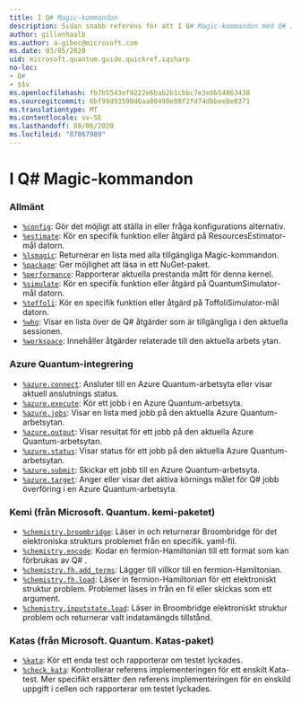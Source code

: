 ```yaml
---
title: I Q# Magic-kommandon
description: Sidan snabb referens för att I Q# Magic-kommandon med Q# Jupyter-anteckningsböcker
author: gillenhaalb
ms.author: a-gibec@microsoft.com
ms.date: 03/05/2020
uid: microsoft.quantum.guide.quickref.iqsharp
no-loc:
- Q#
- $$v
ms.openlocfilehash: fb7b5543ef9222e6bab2b1cbbc7e3ebb54863438
ms.sourcegitcommit: 6bf99d93590d6aa80490e88f2fd74dbbee8e0371
ms.translationtype: MT
ms.contentlocale: sv-SE
ms.lasthandoff: 08/06/2020
ms.locfileid: "87867989"
---
```

# <a name="ino-locq-magic-commands"></a>I Q# Magic-kommandon

### <a name="general"></a>Allmänt

- [`%config`](xref:microsoft.quantum.iqsharp.magic-ref.config): Gör det möjligt att ställa in eller fråga konfigurations alternativ.
- [`%estimate`](xref:microsoft.quantum.iqsharp.magic-ref.estimate): Kör en specifik funktion eller åtgärd på ResourcesEstimator-mål datorn.
- [`%lsmagic`](xref:microsoft.quantum.iqsharp.magic-ref.lsmagic): Returnerar en lista med alla tillgängliga Magic-kommandon.
- [`%package`](xref:microsoft.quantum.iqsharp.magic-ref.package): Ger möjlighet att läsa in ett NuGet-paket.
- [`%performance`](xref:microsoft.quantum.iqsharp.magic-ref.performance): Rapporterar aktuella prestanda mått för denna kernel.
- [`%simulate`](xref:microsoft.quantum.iqsharp.magic-ref.simulate): Kör en specifik funktion eller åtgärd på QuantumSimulator-mål datorn.
- [`%toffoli`](xref:microsoft.quantum.iqsharp.magic-ref.toffoli): Kör en specifik funktion eller åtgärd på ToffoliSimulator-mål datorn.
- [`%who`](xref:microsoft.quantum.iqsharp.magic-ref.who): Visar en lista över de Q# åtgärder som är tillgängliga i den aktuella sessionen.
- [`%workspace`](xref:microsoft.quantum.iqsharp.magic-ref.workspace): Innehåller åtgärder relaterade till den aktuella arbets ytan.

### <a name="azure-quantum-integration"></a>Azure Quantum-integrering

- [`%azure.connect`](xref:microsoft.quantum.iqsharp.magic-ref.azure.connect): Ansluter till en Azure Quantum-arbetsyta eller visar aktuell anslutnings status.
- [`%azure.execute`](xref:microsoft.quantum.iqsharp.magic-ref.azure.execute): Kör ett jobb i en Azure Quantum-arbetsyta.
- [`%azure.jobs`](xref:microsoft.quantum.iqsharp.magic-ref.azure.jobs): Visar en lista med jobb på den aktuella Azure Quantum-arbetsytan.
- [`%azure.output`](xref:microsoft.quantum.iqsharp.magic-ref.azure.output): Visar resultat för ett jobb på den aktuella Azure Quantum-arbetsytan.
- [`%azure.status`](xref:microsoft.quantum.iqsharp.magic-ref.azure.status): Visar status för ett jobb på den aktuella Azure Quantum-arbetsytan.
- [`%azure.submit`](xref:microsoft.quantum.iqsharp.magic-ref.azure.submit): Skickar ett jobb till en Azure Quantum-arbetsyta.
- [`%azure.target`](xref:microsoft.quantum.iqsharp.magic-ref.azure.target): Anger eller visar det aktiva körnings målet för Q# jobb överföring i en Azure Quantum-arbetsyta.

### <a name="chemistry-from-microsoftquantumchemistry-package"></a>Kemi (från Microsoft. Quantum. kemi-paketet)

- [`%chemistry.broombridge`](xref:microsoft.quantum.iqsharp.magic-ref.chemistry.broombridge): Läser in och returnerar Broombridge för det elektroniska strukturs problemet från en specifik. yaml-fil.
- [`%chemistry.encode`](xref:microsoft.quantum.iqsharp.magic-ref.chemistry.encode): Kodar en fermion-Hamiltonian till ett format som kan förbrukas av Q# .
- [`%chemistry.fh.add_terms`](xref:microsoft.quantum.iqsharp.magic-ref.chemistry.fh.add_terms): Lägger till villkor till en fermion-Hamiltonian.
- [`%chemistry.fh.load`](xref:microsoft.quantum.iqsharp.magic-ref.chemistry.fh.load): Läser in fermion-Hamiltonian för ett elektroniskt struktur problem. Problemet läses in från en fil eller skickas som ett argument.
- [`%chemistry.inputstate.load`](xref:microsoft.quantum.iqsharp.magic-ref.chemistry.inputstate.load): Läser in Broombridge elektroniskt struktur problem och returnerar valt indatamängds tillstånd.

### <a name="katas-from-microsoftquantumkatas-package"></a>Katas (från Microsoft. Quantum. Katas-paket)

- [`%kata`](xref:microsoft.quantum.iqsharp.magic-ref.kata): Kör ett enda test och rapporterar om testet lyckades.
- [`%check_kata`](xref:microsoft.quantum.iqsharp.magic-ref.check_kata): Kontrollerar referens implementeringen för ett enskilt Kata-test.
    Mer specifikt ersätter den referens implementeringen för en enskild uppgift i cellen och rapporterar om testet lyckades.
